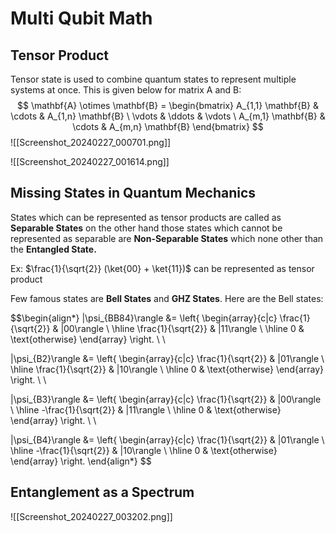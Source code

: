 # Multi Qubit Math
## Tensor Product
Tensor state is used to combine quantum states to represent multiple systems at once. This is given below for matrix A and B:  $$ \mathbf{A} \otimes \mathbf{B} = \begin{bmatrix} A_{1,1} \mathbf{B} & \cdots & A_{1,n} \mathbf{B} \ \vdots & \ddots & \vdots \ A_{m,1} \mathbf{B} & \cdots & A_{m,n} \mathbf{B} \end{bmatrix} $$
![[Screenshot_20240227_000701.png]]

![[Screenshot_20240227_001614.png]]

## Missing States in Quantum Mechanics
States which can be represented as tensor products are called as **Separable States** on the other hand those states which cannot be represented as separable are **Non-Separable States** which none other than the **Entangled State.** 

Ex: $\frac{1}{\sqrt{2}} (\ket{00} + \ket{11})$ can be represented as tensor product
	
Few famous states are **Bell States** and **GHZ States**. Here are the Bell states:

$$\begin{align*}
|\psi_{BB84}\rangle &= \left\{ \begin{array}{c|c}
\frac{1}{\sqrt{2}} & |00\rangle \\ \hline
\frac{1}{\sqrt{2}} & |11\rangle \\ \hline
0 & \text{otherwise}
\end{array} \right. \\ \\

|\psi_{B2}\rangle &= \left\{ \begin{array}{c|c}
\frac{1}{\sqrt{2}} & |01\rangle \\ \hline
\frac{1}{\sqrt{2}} & |10\rangle \\ \hline
0 & \text{otherwise}
\end{array} \right. \\ \\

|\psi_{B3}\rangle &= \left\{ \begin{array}{c|c}
\frac{1}{\sqrt{2}} & |00\rangle \\ \hline
-\frac{1}{\sqrt{2}} & |11\rangle \\ \hline
0 & \text{otherwise}
\end{array} \right. \\ \\

|\psi_{B4}\rangle &= \left\{ \begin{array}{c|c}
\frac{1}{\sqrt{2}} & |01\rangle \\ \hline
-\frac{1}{\sqrt{2}} & |10\rangle \\ \hline
0 & \text{otherwise}
\end{array} \right.
\end{align*}
$$

## Entanglement as a Spectrum
![[Screenshot_20240227_003202.png]]


